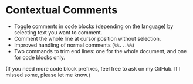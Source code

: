 # Contextual Comments

- Toggle comments in code blocks (depending on the language) by selecting text you want to comment.
- Comment the whole line at cursor position without selection.
- Improved handling of normal comments (`%%...%%`)
- Two commands to trim end lines: one for the whole document, and one for code blocks only.

(If you need more code block prefixes, feel free to ask on my GitHub. If I missed some, please let me know.)

